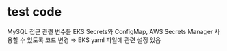 # test code

MySQL 접근 관련 변수들 EKS Secrets와 ConfigMap, AWS Secrets Manager 사용할 수 있도록 코드 변경
⇒ EKS yaml 파일에 관련 설정 있음
